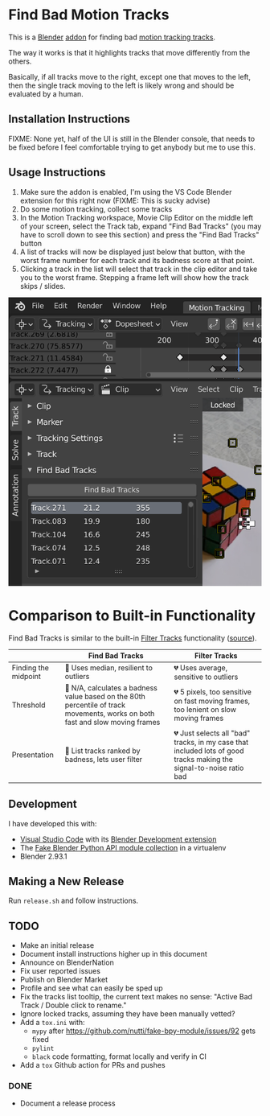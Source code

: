 # Find Bad Motion Tracks

This is a [Blender](https://blender.org)
[addon](https://docs.blender.org/manual/en/latest/editors/preferences/addons.html)
for finding bad [motion tracking
tracks](https://docs.blender.org/manual/en/latest/movie_clip/tracking/clip/editing/track.html).

The way it works is that it highlights tracks that move differently from the
others.

Basically, if all tracks move to the right, except one that moves to the left,
then the single track moving to the left is likely wrong and should be evaluated
by a human.

## Installation Instructions

FIXME: None yet, half of the UI is still in the Blender console, that needs to
be fixed before I feel comfortable trying to get anybody but me to use this.

## Usage Instructions

1. Make sure the addon is enabled, I'm using the VS Code Blender extension for
   this right now (FIXME: This is sucky advise)
1. Do some motion tracking, collect some tracks
1. In the Motion Tracking workspace, Movie Clip Editor on the middle left of
   your screen, select the Track tab, expand "Find Bad Tracks" (you may have to
   scroll down to see this section) and press the "Find Bad Tracks" button
1. A list of tracks will now be displayed just below that button, with the worst
   frame number for each track and its badness score at that point.
1. Clicking a track in the list will select that track in the clip editor and
   take you to the worst frame. Stepping a frame left will show how the track
   skips / slides.

![Example usage](example.png 'Example usage')

# Comparison to Built-in Functionality

Find Bad Tracks is similar to the built-in [Filter
Tracks](https://docs.blender.org/manual/en/latest/movie_clip/tracking/clip/editing/track.html#filter-tracks)
functionality ([source](https://github.com/blender/blender/blob/04c75c5ce7699a1502a7c2212d4aa57166465514/release/scripts/startup/bl_operators/clip.py#L141-L215)).

<!-- Table generated by https://www.tablesgenerator.com/markdown_tables -->

|                      | Find Bad Tracks                                                                                                                          | Filter Tracks                                                                                                                   |
| -------------------- | ---------------------------------------------------------------------------------------------------------------------------------------- | ------------------------------------------------------------------------------------------------------------------------------- |
| Finding the midpoint | :green_heart: Uses median, resilient to outliers                                                                                         | :broken_heart: Uses average, sensitive to outliers                                                                              |
| Threshold            | :green_heart: N/A, calculates a badness value based on the 80th percentile of track movements, works on both fast and slow moving frames | :broken_heart: 5 pixels, too sensitive on fast moving frames, too lenient on slow moving frames                                 |
| Presentation         | :green_heart: List tracks ranked by badness, lets user filter                                                                            | :broken_heart: Just selects all "bad" tracks, in my case that included lots of good tracks making the signal-to-noise ratio bad |

## Development

I have developed this with:

- [Visual Studio Code](https://code.visualstudio.com/) with its [Blender Development
  extension](https://marketplace.visualstudio.com/items?itemName=JacquesLucke.blender-development)
- The [Fake Blender Python API module collection](https://github.com/nutti/fake-bpy-module) in a virtualenv
- Blender 2.93.1

## Making a New Release

Run `release.sh` and follow instructions.

## TODO

- Make an initial release
- Document install instructions higher up in this document
- Announce on BlenderNation
- Fix user reported issues
- Publish on Blender Market
- Profile and see what can easily be sped up
- Fix the tracks list tooltip, the current text makes no sense: "Active Bad
  Track / Double click to rename."
- Ignore locked tracks, assuming they have been manually vetted?
- Add a `tox.ini` with:
  - `mypy` after <https://github.com/nutti/fake-bpy-module/issues/92> gets fixed
  - `pylint`
  - `black` code formatting, format locally and verify in CI
- Add a `tox` Github action for PRs and pushes

### DONE

- Document a release process
